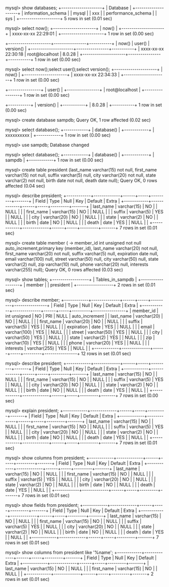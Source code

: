 mysql> show databases;
+--------------------+
| Database           |
+--------------------+
| information_schema |
| mysql              |
| xxx         |
| performance_schema |
| sys                |
+--------------------+
5 rows in set (0.01 sec)
 
mysql> select now();
+---------------------+
| now()               |
+---------------------+
| xxxx-xx-xx 22:29:01 |
+---------------------+
1 row in set (0.00 sec)
 
+---------------------+----------------+-----------+
| now()               | user()         | version() |
+---------------------+----------------+-----------+
| xxxx-xx-xx 22:30:18 | root@localhost | 8.0.28    |
+---------------------+----------------+-----------+
1 row in set (0.00 sec)
 
mysql> select now();select user();select version();
+---------------------+
| now()               |
+---------------------+
| xxxx-xx-xx 22:34:33 |
+---------------------+
1 row in set (0.00 sec)
 
+----------------+
| user()         |
+----------------+
| root@localhost |
+----------------+
1 row in set (0.00 sec)
 
+-----------+
| version() |
+-----------+
| 8.0.28    |
+-----------+
1 row in set (0.00 sec)


mysql> create database sampdb;
Query OK, 1 row affected (0.02 sec)
 
mysql> select database();
+------------+
| database() |
+------------+
| xxxxxxxxxx |
+------------+
1 row in set (0.00 sec)
 
mysql> use sampdb;
Database changed

mysql> select database();
+------------+
| database() |
+------------+
| sampdb     |
+------------+
1 row in set (0.00 sec)

mysql> create table president (last_name varchar(15) not null, first_name varchar(15) not null, suffix varchar(5) null, city varchar(20) not null, state varchar(2) not null, birth date not null, death date null);
Query OK, 0 rows affected (0.04 sec)

mysql> describe president;
+------------+-------------+------+-----+---------+-------+
| Field      | Type        | Null | Key | Default | Extra |
+------------+-------------+------+-----+---------+-------+
| last_name  | varchar(15) | NO   |     | NULL    |       |
| first_name | varchar(15) | NO   |     | NULL    |       |
| suffix     | varchar(5)  | YES  |     | NULL    |       |
| city       | varchar(20) | NO   |     | NULL    |       |
| state      | varchar(2)  | NO   |     | NULL    |       |
| birth      | date        | NO   |     | NULL    |       |
| death      | date        | YES  |     | NULL    |       |
+------------+-------------+------+-----+---------+-------+
7 rows in set (0.01 sec)


mysql> create table member (
    -> member_id int unsigned not null auto_increment,primary key (member_id), last_name varchar(20) not null, first_name varchar(20) not null, suffix varchar(5) null, expiration date null, email varchar(100) null, street varchar(50) null, city varchar(50) null, state varchar(2) null, zip varchar(10) null, phone varchar(20) null, interests varchar(255) null);
Query OK, 0 rows affected (0.03 sec)

mysql> show tables;
+------------------+
| Tables_in_sampdb |
+------------------+
| member           |
| president        |
+------------------+
2 rows in set (0.01 sec)
 
mysql> describe member;
+------------+--------------+------+-----+---------+----------------+
| Field      | Type         | Null | Key | Default | Extra          |
+------------+--------------+------+-----+---------+----------------+
| member_id  | int unsigned | NO   | PRI | NULL    | auto_increment |
| last_name  | varchar(20)  | NO   |     | NULL    |                |
| first_name | varchar(20)  | NO   |     | NULL    |                |
| suffix     | varchar(5)   | YES  |     | NULL    |                |
| expiration | date         | YES  |     | NULL    |                |
| email      | varchar(100) | YES  |     | NULL    |                |
| street     | varchar(50)  | YES  |     | NULL    |                |
| city       | varchar(50)  | YES  |     | NULL    |                |
| state      | varchar(2)   | YES  |     | NULL    |                |
| zip        | varchar(10)  | YES  |     | NULL    |                |
| phone      | varchar(20)  | YES  |     | NULL    |                |
| interests  | varchar(255) | YES  |     | NULL    |                |
+------------+--------------+------+-----+---------+----------------+
12 rows in set (0.01 sec)

mysql> describe president;
+------------+-------------+------+-----+---------+-------+
| Field      | Type        | Null | Key | Default | Extra |
+------------+-------------+------+-----+---------+-------+
| last_name  | varchar(15) | NO   |     | NULL    |       |
| first_name | varchar(15) | NO   |     | NULL    |       |
| suffix     | varchar(5)  | YES  |     | NULL    |       |
| city       | varchar(20) | NO   |     | NULL    |       |
| state      | varchar(2)  | NO   |     | NULL    |       |
| birth      | date        | NO   |     | NULL    |       |
| death      | date        | YES  |     | NULL    |       |
+------------+-------------+------+-----+---------+-------+
7 rows in set (0.00 sec)

mysql> explain president;
+------------+-------------+------+-----+---------+-------+
| Field      | Type        | Null | Key | Default | Extra |
+------------+-------------+------+-----+---------+-------+
| last_name  | varchar(15) | NO   |     | NULL    |       |
| first_name | varchar(15) | NO   |     | NULL    |       |
| suffix     | varchar(5)  | YES  |     | NULL    |       |
| city       | varchar(20) | NO   |     | NULL    |       |
| state      | varchar(2)  | NO   |     | NULL    |       |
| birth      | date        | NO   |     | NULL    |       |
| death      | date        | YES  |     | NULL    |       |
+------------+-------------+------+-----+---------+-------+
7 rows in set (0.01 sec)
 
mysql> show columns from president;
+------------+-------------+------+-----+---------+-------+
| Field      | Type        | Null | Key | Default | Extra |
+------------+-------------+------+-----+---------+-------+
| last_name  | varchar(15) | NO   |     | NULL    |       |
| first_name | varchar(15) | NO   |     | NULL    |       |
| suffix     | varchar(5)  | YES  |     | NULL    |       |
| city       | varchar(20) | NO   |     | NULL    |       |
| state      | varchar(2)  | NO   |     | NULL    |       |
| birth      | date        | NO   |     | NULL    |       |
| death      | date        | YES  |     | NULL    |       |
+------------+-------------+------+-----+---------+-------+
7 rows in set (0.01 sec)
 
mysql> show fields from president;
+------------+-------------+------+-----+---------+-------+
| Field      | Type        | Null | Key | Default | Extra |
+------------+-------------+------+-----+---------+-------+
| last_name  | varchar(15) | NO   |     | NULL    |       |
| first_name | varchar(15) | NO   |     | NULL    |       |
| suffix     | varchar(5)  | YES  |     | NULL    |       |
| city       | varchar(20) | NO   |     | NULL    |       |
| state      | varchar(2)  | NO   |     | NULL    |       |
| birth      | date        | NO   |     | NULL    |       |
| death      | date        | YES  |     | NULL    |       |
+------------+-------------+------+-----+---------+-------+
7 rows in set (0.01 sec)

mysql> show columns from president like '%name';
+------------+-------------+------+-----+---------+-------+
| Field      | Type        | Null | Key | Default | Extra |
+------------+-------------+------+-----+---------+-------+
| last_name  | varchar(15) | NO   |     | NULL    |       |
| first_name | varchar(15) | NO   |     | NULL    |       |
+------------+-------------+------+-----+---------+-------+
2 rows in set (0.01 sec)


